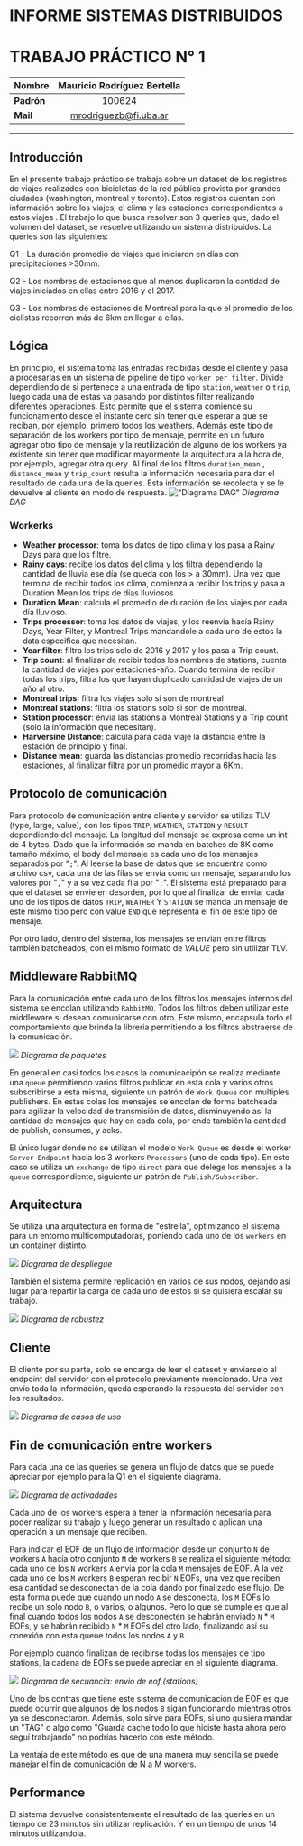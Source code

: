 # INFORME SISTEMAS DISTRIBUIDOS
# TRABAJO PRÁCTICO N° 1

| **Nombre** | Mauricio Rodríguez Bertella |
| ---------- | :-------------------------: |
| **Padrón** |           100624            |
| **Mail**   |    mrodriguezb@fi.uba.ar    |

---

## Introducción
En el presente trabajo práctico se trabaja sobre un dataset de los registros de viajes
realizados con bicicletas de la red pública provista por grandes ciudades (washington, montreal y toronto).
Estos registros cuentan con información sobre los viajes, el clima y las estaciones correspondientes a estos viajes
. El trabajo lo que busca resolver son 3 queries que, dado el volumen del
dataset, se resuelve utilizando un sistema distribuidos.
La queries son las siguientes:

Q1 - La duración promedio de viajes que iniciaron en días con
precipitaciones >30mm.

Q2 - Los nombres de estaciones que al menos duplicaron la cantidad de
viajes iniciados en ellas entre 2016 y el 2017.

Q3 - Los nombres de estaciones de Montreal para la que el promedio de
los ciclistas recorren más de 6km en llegar a ellas.

## Lógica

En principio, el sistema toma las entradas recibidas desde el cliente y pasa
a procesarlas en un sistema de pipeline de tipo `worker per filter`.
Divide dependiendo de si pertenece a una entrada de tipo `station`, `weather` o `trip`, luego
cada una de estas va pasando por distintos filter realizando diferentes operaciones. Esto permite que el sistema comience su funcionamiento desde el instante cero sin tener que esperar a que se reciban, por ejemplo, primero todos los weathers. Además este tipo de separación de los workers por tipo de mensaje, permite en un futuro agregar otro tipo de mensaje y la reutilización de alguno de los workers ya existente sin tener que modificar mayormente la arquitectura a la hora de, por ejemplo, agregar otra query.
Al final de los filtros `duration_mean` , `distance_mean` y `trip_count` resulta la
información necesaria para dar el resultado de cada una de la queries. Esta información se recolecta
y se le devuelve al cliente en modo de respuesta.
!["Diagrama DAG"](./diagrams/DAG.jpg)
*Diagrama DAG*

### Workerks

- **Weather processor**: toma los datos de tipo clima y los pasa a Rainy Days para que los filtre.
- **Rainy days**: recibe los datos del clima y los filtra dependiendo la cantidad de lluvia ese día (se queda con los > a 30mm). Una vez que termina de recibir todos los clima, comienza a recibir los trips y pasa a Duration Mean los trips de días lluviosos
- **Duration Mean**: calcula el promedio de duración de los viajes por cada día lluvioso.
- **Trips processor**: toma los datos de viajes, y los reenvia hacía Rainy Days, Year Filter, y Montreal Trips mandandole a cada uno de estos la data especifica que necesitan.
- **Year filter**: filtra los trips solo de 2016 y 2017 y los pasa a Trip count.
- **Trip count**:  al finalizar de recibir todos los nombres de stations, cuenta la cantidad de viajes por estaciones-año. Cuando termina de recibir todas los trips, filtra los que hayan duplicado cantidad de viajes de un año al otro.
- **Montreal trips**: filtra los viajes solo si son de montreal
- **Montreal stations**: filtra los stations solo si son de montreal.
- **Station processor**: envia las stations a Montreal Stations y a Trip count (solo la información que necesitan).
- **Harversine Distance**: calcula para cada viaje la distancia entre la estación de principio y final.
- **Distance mean**: guarda las distancias promedio recorridas hacia las estaciones, al finalizar filtra por un promedio mayor a 6Km.

## Protocolo de comunicación

Para protocolo de comunicación entre cliente y servidor se utiliza TLV (type, large, value),
con los tipos `TRIP`, `WEATHER`, `STATION` y `RESULT` dependiendo del mensaje.
La longitud del mensaje se expresa como un int de 4 bytes. Dado que la información se manda en batches de 8K
como tamaño máximo, el body del mensaje es cada uno de los mensajes separados por "`;`". Al leerse la base de datos
que se encuentra como archivo csv, cada una de las filas se envia como un mensaje, separando los valores por "`,`" y a su vez
cada fila por "`;`". El sistema está preparado para que el dataset se envie en desorden, por lo que
al finalizar de enviar cada uno de los tipos de datos `TRIP`, `WEATHER` Y `STATION`
se manda un mensaje de este mismo tipo pero con value `END` que representa el fin de este tipo de mensaje.

Por otro lado, dentro del sistema, los mensajes se envian entre filtros también batcheados, con el mismo formato de _VALUE_
pero sin utilizar TLV.

## Middleware RabbitMQ

Para la comunicación entre cada uno de los filtros los mensajes internos del sistema
se encolan utilizando `RabbitMQ`. Todos los filtros deben utilizar este middleware
si desean comunicarse con otro. Este mismo, encapsula todo el comportamiento que brinda la libreria
permitiendo a los filtros abstraerse de la comunicación.

![](./diagrams/Paquetes.jpg)
*Diagrama de paquetes*

En general en casi todos los casos la comunicacipón se realiza mediante una `queue`
permitiendo varios filtros publicar en esta cola y varios otros subscribirse a esta misma, siguiente
un patrón de `Work Queue` con multiples publishers. En estas colas los mensajes se encolan de forma batcheada para 
agilizar la velocidad de transmisión de datos, disminuyendo así la cantidad de mensajes que hay en cada cola, por ende
también la cantidad de publish, consumes, y acks.

El único lugar donde no se utilizan el modelo `Work Queue` es desde el worker
`Server Endpoint` hacia los 3 workers `Processors` (uno de cada tipo).
En este caso se utiliza un `exchange` de tipo `direct` para que delege los mensajes
a la `queue` correspondiente, siguiente un patrón de `Publish/Subscriber`.

## Arquitectura
Se utiliza una arquitectura en forma de "estrella", optimizando el sistema para un entorno multicomputadoras, poniendo cada uno de los `workers`
en un container distinto.

![](./diagrams/Despliegue.jpg)
*Diagrama de despliegue*

También el sistema permite replicación en varios de sus nodos, dejando así lugar
para repartir la carga de cada uno de estos si se quisiera escalar
su trabajo.

![](./diagrams/Robustez.jpg)
*Diagrama de robustez*

## Cliente
El cliente por su parte, solo se encarga de leer el dataset y enviarselo al endpoint del servidor con el protocolo previamente mencionado. Una vez envío toda la información, queda esperando la respuesta del servidor con los resultados.

![](./diagrams/Casos%20de%20uso.jpg)
*Diagrama de casos de uso*


## Fin de comunicación entre workers
Para cada una de las queries se genera un flujo de datos que se puede apreciar
por ejemplo para la Q1 en el siguiente diagrama.

![](./diagrams/Actividades.jpg)
*Diagrama de activadades*

Cada uno de los workers espera a tener la información necesaria para poder
realizar su trabajo y luego generar un resultado o aplican una operación a un
mensaje que reciben.

Para indicar el EOF de un flujo de información desde un conjunto `N` de workers `A` 
hacía otro conjunto `M` de workers `B` se realiza el siguiente método:
cada uno de los `N` workers `A` envia por la cola `M` mensajes de EOF. A la vez
cada uno de los `M` workers `B` esperan recibir `N` EOFs, una vez que reciben esa cantidad
se desconectan de la cola dando por finalizado ese flujo. De esta forma
puede que cuando un nodo `A` se desconecta, los `M` EOFs lo recibe un solo nodo `B`, 
o varios, o algunos. Pero lo que se cumple es que al final cuando todos los nodos `A`
se desconecten se habrán enviado `N` * `M` EOFs, y se habrán recibido `N` * `M` EOFs
del otro lado, finalizando así su conexión con esta queue todos los nodos `A` y `B`. 

Por ejemplo cuando finalizan de recibirse todas los mensajes de tipo stations, la cadena de EOFs se puede apreciar en el siguiente diagrama.

![](./diagrams/Secuencia.jpg)
*Diagrama de secuancia: envio de eof (stations)*

Uno de los contras que tiene este sistema de comunicación de EOF es que puede ocurrir que algunos de los nodos `B` sigan funcionando mientras otros ya se desconectaron. Además, solo sirve para EOFs, si uno quisiera mandar un "TAG" o algo como "Guarda cache todo lo que hiciste hasta ahora pero seguí trabajando" no podrías hacerlo con este método.

La ventaja de este método es que de una manera muy sencilla se puede manejar el fin de comunicación de N a M workers.

## Performance
El sistema devuelve consistentemente el resultado de las queries en un tiempo de 23 minutos sin utilizar replicación. Y en un tiempo de unos 14 minutos utilizandola.
